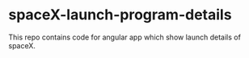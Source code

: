 # spaceX-launch-program-details
This repo contains code for angular app which show launch details of spaceX.
